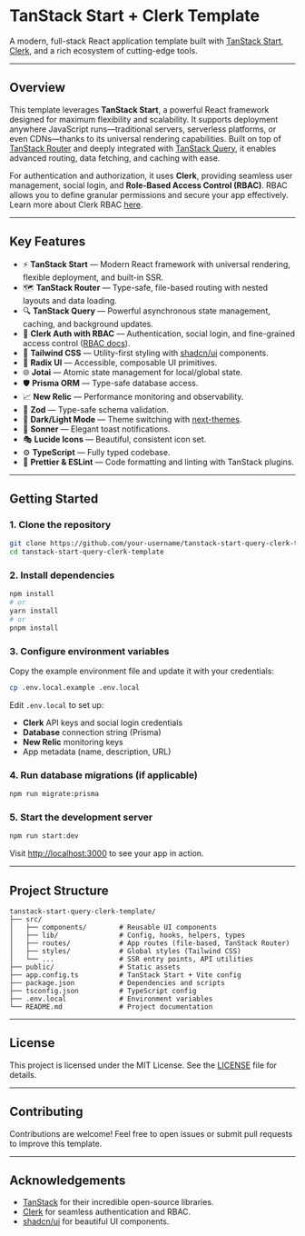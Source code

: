 # TanStack Start + Clerk Template

A modern, full-stack React application template built with [TanStack Start](https://tanstack.com/start), [Clerk](https://clerk.com/), and a rich ecosystem of cutting-edge tools.

---

## Overview

This template leverages **TanStack Start**, a powerful React framework designed for maximum flexibility and scalability. It supports deployment anywhere JavaScript runs—traditional servers, serverless platforms, or even CDNs—thanks to its universal rendering capabilities. Built on top of [TanStack Router](https://tanstack.com/router/latest) and deeply integrated with [TanStack Query](https://tanstack.com/query/latest), it enables advanced routing, data fetching, and caching with ease.

For authentication and authorization, it uses **Clerk**, providing seamless user management, social login, and **Role-Based Access Control (RBAC)**. RBAC allows you to define granular permissions and secure your app effectively. Learn more about Clerk RBAC [here](https://clerk.com/docs/references/nextjs/basic-rbac).

---

## Key Features

- ⚡ **TanStack Start** — Modern React framework with universal rendering, flexible deployment, and built-in SSR.
- 🗺️ **TanStack Router** — Type-safe, file-based routing with nested layouts and data loading.
- 🔍 **TanStack Query** — Powerful asynchronous state management, caching, and background updates.
- 🔐 **Clerk Auth with RBAC** — Authentication, social login, and fine-grained access control ([RBAC docs](https://clerk.com/docs/references/nextjs/basic-rbac)).
- 🎨 **Tailwind CSS** — Utility-first styling with [shadcn/ui](https://ui.shadcn.com/) components.
- 🧩 **Radix UI** — Accessible, composable UI primitives.
- 🌐 **Jotai** — Atomic state management for local/global state.
- 🛡️ **Prisma ORM** — Type-safe database access.
- 📈 **New Relic** — Performance monitoring and observability.
- 🧰 **Zod** — Type-safe schema validation.
- 🌙 **Dark/Light Mode** — Theme switching with [next-themes](https://github.com/pacocoursey/next-themes).
- 🔔 **Sonner** — Elegant toast notifications.
- 🎭 **Lucide Icons** — Beautiful, consistent icon set.
- ⚙️ **TypeScript** — Fully typed codebase.
- 🧹 **Prettier & ESLint** — Code formatting and linting with TanStack plugins.

---

## Getting Started

### 1. Clone the repository

```bash
git clone https://github.com/your-username/tanstack-start-query-clerk-template.git
cd tanstack-start-query-clerk-template
```

### 2. Install dependencies

```bash
npm install
# or
yarn install
# or
pnpm install
```

### 3. Configure environment variables

Copy the example environment file and update it with your credentials:

```bash
cp .env.local.example .env.local
```

Edit `.env.local` to set up:

- **Clerk** API keys and social login credentials
- **Database** connection string (Prisma)
- **New Relic** monitoring keys
- App metadata (name, description, URL)

### 4. Run database migrations (if applicable)

```bash
npm run migrate:prisma
```

### 5. Start the development server

```bash
npm run start:dev
```

Visit [http://localhost:3000](http://localhost:3000) to see your app in action.

---

## Project Structure

```plaintext
tanstack-start-query-clerk-template/
├── src/
│   ├── components/        # Reusable UI components
│   ├── lib/               # Config, hooks, helpers, types
│   ├── routes/            # App routes (file-based, TanStack Router)
│   ├── styles/            # Global styles (Tailwind CSS)
│   └── ...                # SSR entry points, API utilities
├── public/                # Static assets
├── app.config.ts          # TanStack Start + Vite config
├── package.json           # Dependencies and scripts
├── tsconfig.json          # TypeScript config
├── .env.local             # Environment variables
└── README.md              # Project documentation
```

---

## License

This project is licensed under the MIT License. See the [LICENSE](./LICENSE) file for details.

---

## Contributing

Contributions are welcome! Feel free to open issues or submit pull requests to improve this template.

---

## Acknowledgements

- [TanStack](https://tanstack.com/) for their incredible open-source libraries.
- [Clerk](https://clerk.com/) for seamless authentication and RBAC.
- [shadcn/ui](https://ui.shadcn.com/) for beautiful UI components.
